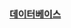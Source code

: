 ### [데이터베이스](https://velog.io/@yunaaa/CS-BASICS-%EB%8D%B0%EC%9D%B4%ED%84%B0%EB%B2%A0%EC%9D%B4%EC%8A%A4)










  
      
     
     
     
     
     
     
     
